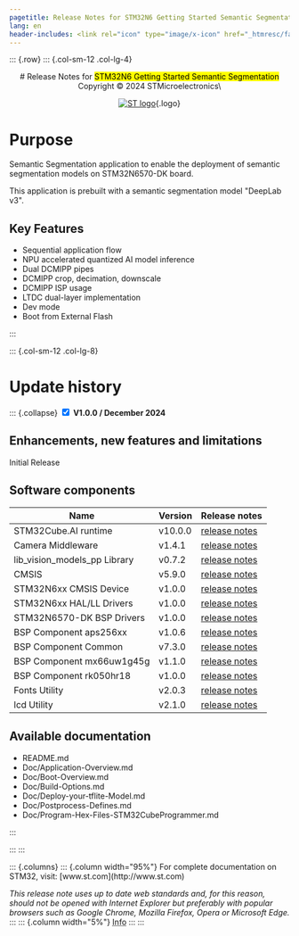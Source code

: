 ```yaml
---
pagetitle: Release Notes for STM32N6 Getting Started Semantic Segmentation
lang: en
header-includes: <link rel="icon" type="image/x-icon" href="_htmresc/favicon.png" />
---
```


::: {.row}
::: {.col-sm-12 .col-lg-4}

<center>
# Release Notes for <mark>STM32N6 Getting Started Semantic Segmentation</mark>
Copyright &copy; 2024 STMicroelectronics\
    
[![ST logo](_htmresc/st_logo_2020.png)](https://www.st.com){.logo}
</center>

# Purpose

Semantic Segmentation application to enable the deployment of semantic segmentation models on STM32N6570-DK board.

This application is prebuilt with a semantic segmentation model "DeepLab v3".

## Key Features

- Sequential application flow
- NPU accelerated quantized AI model inference
- Dual DCMIPP pipes
- DCMIPP crop, decimation, downscale
- DCMIPP ISP usage
- LTDC dual-layer implementation
- Dev mode
- Boot from External Flash

:::

::: {.col-sm-12 .col-lg-8}
# Update history


::: {.collapse}
<input type="checkbox" id="collapse-section5" checked aria-hidden="true"/>
<label for="collapse-section5" aria-hidden="true">__V1.0.0 / December 2024__</label>
<div>

## Enhancements, new features and limitations

Initial Release

## Software components

| Name                          | Version             | Release notes
|-----                          | -------             | -------------
| STM32Cube.AI runtime          | v10.0.0             | [release notes](Middlewares/AI_Runtime/README.md)
| Camera Middleware             |  v1.4.1             | [release notes](Middlewares/Camera_Middleware/Release_Notes.html)
| lib_vision_models_pp Library  |  v0.7.2             | [release notes](Middlewares/lib_vision_models_pp/lib_vision_models_pp/README.md)
| CMSIS                         |  v5.9.0             | [release notes](STM32Cube_FW_N6/Drivers/CMSIS/Documentation/index.html)
| STM32N6xx CMSIS Device        |  v1.0.0             | [release notes](STM32Cube_FW_N6/Drivers/CMSIS/Device/ST/STM32N6xx/Release_Notes.html)
| STM32N6xx HAL/LL Drivers      |  v1.0.0             | [release notes](STM32Cube_FW_N6/Drivers/STM32N6xx_HAL_Driver/Release_Notes.html)
| STM32N6570-DK BSP Drivers     |  v1.0.0             | [release notes](STM32Cube_FW_N6/Drivers/BSP/STM32N6570-DK/Release_Notes.html)
| BSP Component aps256xx        |  v1.0.6             | [release notes](STM32Cube_FW_N6/Drivers/BSP/Components/aps256xx/Release_Notes.html)
| BSP Component Common          |  v7.3.0             | [release notes](STM32Cube_FW_N6/Drivers/BSP/Components/Common/Release_Notes.html)
| BSP Component mx66uw1g45g     |  v1.1.0             | [release notes](STM32Cube_FW_N6/Drivers/BSP/Components/mx66uw1g45g/Release_Notes.html)
| BSP Component rk050hr18       |  v1.0.0             | [release notes](STM32Cube_FW_N6/Drivers/BSP/Components/rk050hr18/Release_Notes.html)
| Fonts Utility                 |  v2.0.3             | [release notes](STM32Cube_FW_N6/Utilities/Fonts/Release_Notes.html)
| lcd Utility                   |  v2.1.0             | [release notes](STM32Cube_FW_N6/Utilities/lcd/Release_Notes.html)

## Available documentation

- README.md
- Doc/Application-Overview.md
- Doc/Boot-Overview.md
- Doc/Build-Options.md
- Doc/Deploy-your-tflite-Model.md
- Doc/Postprocess-Defines.md
- Doc/Program-Hex-Files-STM32CubeProgrammer.md

</div>
:::

:::
:::

<footer class="sticky">
::: {.columns}
::: {.column width="95%"}
For complete documentation on STM32,
visit: [www.st.com](http://www.st.com)

*This release note uses up to date web standards and, for this reason, should not be opened with Internet Explorer but preferably with popular browsers such as Google Chrome, Mozilla Firefox, Opera or Microsoft Edge.*
:::
::: {.column width="5%"}
<abbr title="Based on template cx566953 version 2.0">Info</abbr>
:::
:::
</footer>

